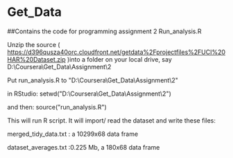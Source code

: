 Get_Data
========

##Contains the code for programming assignment 2 Run_analysis.R



Unzip the source ( https://d396qusza40orc.cloudfront.net/getdata%2Fprojectfiles%2FUCI%20HAR%20Dataset.zip )into a folder on your local drive, say D:\Coursera\Get_Data\Assignment\2

Put run_analysis.R to "D:\Coursera\Get_Data\Assignment\2"

in RStudio: setwd("D:\Coursera\Get_Data\Assignment\2")

and then: source("run_analysis.R")

This will run R script. It will import/ read the dataset and write these files:

merged_tidy_data.txt : a 10299x68 data frame

dataset_averages.txt :0.225 Mb, a 180x68 data frame

